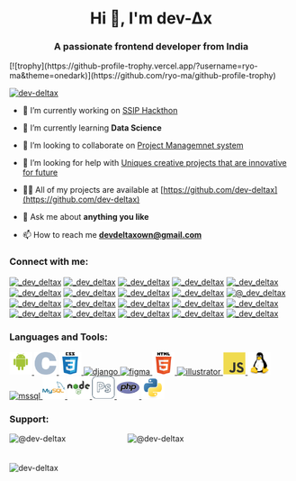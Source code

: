 <h1 align="center">Hi 👋, I'm dev-∆x</h1>
<h3 align="center">A passionate frontend developer from India</h3>
[![trophy](https://github-profile-trophy.vercel.app/?username=ryo-ma&theme=onedark)](https://github.com/ryo-ma/github-profile-trophy)
<p align="left"> <a href="https://github.com/ryo-ma/github-profile-trophy"><img src="https://github-profile-trophy.vercel.app/?username=dev-deltax" alt="dev-deltax" /></a> </p>

- 🔭 I’m currently working on [SSIP Hackthon](https://www.ssipgujarat.in/)

- 🌱 I’m currently learning **Data Science**

- 👯 I’m looking to collaborate on [Project Managemnet system](https://www.ssipgujarat.in/)

- 🤝 I’m looking for help with [Uniques creative projects that are innovative for future](https://www.ssipgujarat.in/)

- 👨‍💻 All of my projects are available at [https://github.com/dev-deltax](https://github.com/dev-deltax)

- 💬 Ask me about **anything you like**

- 📫 How to reach me **devdeltaxown@gmail.com**

<h3 align="left">Connect with me:</h3>
<p align="left">
<a href="https://dev.to/_dev_deltax" target="blank"><img align="center" src="https://raw.githubusercontent.com/rahuldkjain/github-profile-readme-generator/master/src/images/icons/Social/devto.svg" alt="_dev_deltax" height="30" width="40" /></a>
<a href="https://twitter.com/_dev_deltax" target="blank"><img align="center" src="https://raw.githubusercontent.com/rahuldkjain/github-profile-readme-generator/master/src/images/icons/Social/twitter.svg" alt="_dev_deltax" height="30" width="40" /></a>
<a href="https://linkedin.com/in/_dev_deltax" target="blank"><img align="center" src="https://raw.githubusercontent.com/rahuldkjain/github-profile-readme-generator/master/src/images/icons/Social/linked-in-alt.svg" alt="_dev_deltax" height="30" width="40" /></a>
<a href="https://codesandbox.com/_dev_deltax" target="blank"><img align="center" src="https://raw.githubusercontent.com/rahuldkjain/github-profile-readme-generator/master/src/images/icons/Social/codesandbox.svg" alt="_dev_deltax" height="30" width="40" /></a>
<a href="https://fb.com/_dev_deltax" target="blank"><img align="center" src="https://raw.githubusercontent.com/rahuldkjain/github-profile-readme-generator/master/src/images/icons/Social/facebook.svg" alt="_dev_deltax" height="30" width="40" /></a>
<a href="https://instagram.com/_dev_deltax" target="blank"><img align="center" src="https://raw.githubusercontent.com/rahuldkjain/github-profile-readme-generator/master/src/images/icons/Social/instagram.svg" alt="_dev_deltax" height="30" width="40" /></a>
<a href="https://dribbble.com/_dev_deltax" target="blank"><img align="center" src="https://raw.githubusercontent.com/rahuldkjain/github-profile-readme-generator/master/src/images/icons/Social/dribbble.svg" alt="_dev_deltax" height="30" width="40" /></a>
<a href="https://www.behance.net/_dev_deltax" target="blank"><img align="center" src="https://raw.githubusercontent.com/rahuldkjain/github-profile-readme-generator/master/src/images/icons/Social/behance.svg" alt="_dev_deltax" height="30" width="40" /></a>
<a href="https://hashnode.com/_dev_deltax" target="blank"><img align="center" src="https://raw.githubusercontent.com/rahuldkjain/github-profile-readme-generator/master/src/images/icons/Social/hashnode.svg" alt="_dev_deltax" height="30" width="40" /></a>
<a href="https://medium.com/@_dev_deltax" target="blank"><img align="center" src="https://raw.githubusercontent.com/rahuldkjain/github-profile-readme-generator/master/src/images/icons/Social/medium.svg" alt="@_dev_deltax" height="30" width="40" /></a>
<a href="https://www.youtube.com/c/_dev_deltax" target="blank"><img align="center" src="https://raw.githubusercontent.com/rahuldkjain/github-profile-readme-generator/master/src/images/icons/Social/youtube.svg" alt="_dev_deltax" height="30" width="40" /></a>
<a href="https://www.codechef.com/users/_dev_deltax" target="blank"><img align="center" src="https://cdn.jsdelivr.net/npm/simple-icons@3.1.0/icons/codechef.svg" alt="_dev_deltax" height="30" width="40" /></a>
<a href="https://www.hackerrank.com/_dev_deltax" target="blank"><img align="center" src="https://raw.githubusercontent.com/rahuldkjain/github-profile-readme-generator/master/src/images/icons/Social/hackerrank.svg" alt="_dev_deltax" height="30" width="40" /></a>
<a href="https://codeforces.com/profile/_dev_deltax" target="blank"><img align="center" src="https://raw.githubusercontent.com/rahuldkjain/github-profile-readme-generator/master/src/images/icons/Social/codeforces.svg" alt="_dev_deltax" height="30" width="40" /></a>
<a href="https://www.leetcode.com/_dev_deltax" target="blank"><img align="center" src="https://raw.githubusercontent.com/rahuldkjain/github-profile-readme-generator/master/src/images/icons/Social/leet-code.svg" alt="_dev_deltax" height="30" width="40" /></a>
<a href="https://www.hackerearth.com/_dev_deltax" target="blank"><img align="center" src="https://raw.githubusercontent.com/rahuldkjain/github-profile-readme-generator/master/src/images/icons/Social/hackerearth.svg" alt="_dev_deltax" height="30" width="40" /></a>
<a href="https://auth.geeksforgeeks.org/user/_dev_deltax" target="blank"><img align="center" src="https://raw.githubusercontent.com/rahuldkjain/github-profile-readme-generator/master/src/images/icons/Social/geeks-for-geeks.svg" alt="_dev_deltax" height="30" width="40" /></a>
<a href="https://www.topcoder.com/members/_dev_deltax" target="blank"><img align="center" src="https://raw.githubusercontent.com/rahuldkjain/github-profile-readme-generator/master/src/images/icons/Social/topcoder.svg" alt="_dev_deltax" height="30" width="40" /></a>
<a href="https://discord.gg/_dev_deltax" target="blank"><img align="center" src="https://raw.githubusercontent.com/rahuldkjain/github-profile-readme-generator/master/src/images/icons/Social/discord.svg" alt="_dev_deltax" height="30" width="40" /></a>
<a href="/_dev_deltax" target="blank"><img align="center" src="https://raw.githubusercontent.com/rahuldkjain/github-profile-readme-generator/master/src/images/icons/Social/rss.svg" alt="_dev_deltax" height="30" width="40" /></a>
</p>

<h3 align="left">Languages and Tools:</h3>
<p align="left"> <a href="https://developer.android.com" target="_blank" rel="noreferrer"> <img src="https://raw.githubusercontent.com/devicons/devicon/master/icons/android/android-original-wordmark.svg" alt="android" width="40" height="40"/> </a> <a href="https://www.cprogramming.com/" target="_blank" rel="noreferrer"> <img src="https://raw.githubusercontent.com/devicons/devicon/master/icons/c/c-original.svg" alt="c" width="40" height="40"/> </a> <a href="https://www.w3schools.com/css/" target="_blank" rel="noreferrer"> <img src="https://raw.githubusercontent.com/devicons/devicon/master/icons/css3/css3-original-wordmark.svg" alt="css3" width="40" height="40"/> </a> <a href="https://www.djangoproject.com/" target="_blank" rel="noreferrer"> <img src="https://cdn.worldvectorlogo.com/logos/django.svg" alt="django" width="40" height="40"/> </a> <a href="https://www.figma.com/" target="_blank" rel="noreferrer"> <img src="https://www.vectorlogo.zone/logos/figma/figma-icon.svg" alt="figma" width="40" height="40"/> </a> <a href="https://www.w3.org/html/" target="_blank" rel="noreferrer"> <img src="https://raw.githubusercontent.com/devicons/devicon/master/icons/html5/html5-original-wordmark.svg" alt="html5" width="40" height="40"/> </a> <a href="https://www.adobe.com/in/products/illustrator.html" target="_blank" rel="noreferrer"> <img src="https://www.vectorlogo.zone/logos/adobe_illustrator/adobe_illustrator-icon.svg" alt="illustrator" width="40" height="40"/> </a> <a href="https://developer.mozilla.org/en-US/docs/Web/JavaScript" target="_blank" rel="noreferrer"> <img src="https://raw.githubusercontent.com/devicons/devicon/master/icons/javascript/javascript-original.svg" alt="javascript" width="40" height="40"/> </a> <a href="https://www.linux.org/" target="_blank" rel="noreferrer"> <img src="https://raw.githubusercontent.com/devicons/devicon/master/icons/linux/linux-original.svg" alt="linux" width="40" height="40"/> </a> <a href="https://www.microsoft.com/en-us/sql-server" target="_blank" rel="noreferrer"> <img src="https://www.svgrepo.com/show/303229/microsoft-sql-server-logo.svg" alt="mssql" width="40" height="40"/> </a> <a href="https://www.mysql.com/" target="_blank" rel="noreferrer"> <img src="https://raw.githubusercontent.com/devicons/devicon/master/icons/mysql/mysql-original-wordmark.svg" alt="mysql" width="40" height="40"/> </a> <a href="https://nodejs.org" target="_blank" rel="noreferrer"> <img src="https://raw.githubusercontent.com/devicons/devicon/master/icons/nodejs/nodejs-original-wordmark.svg" alt="nodejs" width="40" height="40"/> </a> <a href="https://www.photoshop.com/en" target="_blank" rel="noreferrer"> <img src="https://raw.githubusercontent.com/devicons/devicon/master/icons/photoshop/photoshop-line.svg" alt="photoshop" width="40" height="40"/> </a> <a href="https://www.php.net" target="_blank" rel="noreferrer"> <img src="https://raw.githubusercontent.com/devicons/devicon/master/icons/php/php-original.svg" alt="php" width="40" height="40"/> </a> <a href="https://www.python.org" target="_blank" rel="noreferrer"> <img src="https://raw.githubusercontent.com/devicons/devicon/master/icons/python/python-original.svg" alt="python" width="40" height="40"/> </a> </p>

<h3 align="left">Support:</h3>
<p><a href="https://www.buymeacoffee.com/@dev-deltax"> <img align="left" src="https://cdn.buymeacoffee.com/buttons/v2/default-yellow.png" height="50" width="210" alt="@dev-deltax" /></a><a href="https://ko-fi.com/@dev-deltax"> <img align="left" src="https://cdn.ko-fi.com/cdn/kofi3.png?v=3" height="50" width="210" alt="@dev-deltax" /></a></p><br><br>

<p><img align="center" src="https://github-readme-stats.vercel.app/api/top-langs?username=dev-deltax&show_icons=true&locale=en&layout=compact" alt="dev-deltax" /></p>
